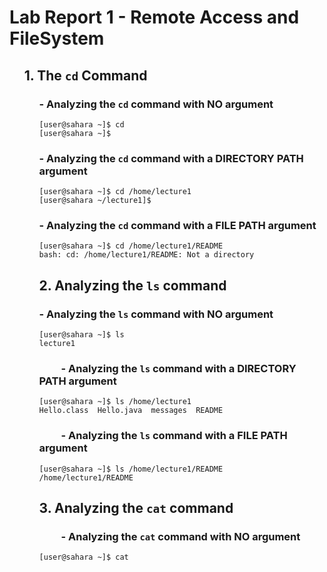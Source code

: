 # Lab Report 1 - Remote Access and FileSystem

<ul>
  
## 1. The `cd` Command

<ul>

### - Analyzing the `cd` command with **NO** argument

```
[user@sahara ~]$ cd
[user@sahara ~]$
```

### - Analyzing the `cd` command with a **DIRECTORY PATH** argument

``` 
[user@sahara ~]$ cd /home/lecture1
[user@sahara ~/lecture1]$ 
```

### - Analyzing the `cd` command with a **FILE PATH** argument

```
[user@sahara ~]$ cd /home/lecture1/README
bash: cd: /home/lecture1/README: Not a directory
```

## 2. Analyzing the `ls` command

### - Analyzing the `ls` command with **NO** argument

```
[user@sahara ~]$ ls
lecture1
```

### &nbsp;&nbsp;&nbsp;&nbsp;&nbsp;&nbsp;&nbsp;&nbsp; - Analyzing the `ls` command with a **DIRECTORY PATH** argument

```
[user@sahara ~]$ ls /home/lecture1
Hello.class  Hello.java  messages  README
```

### &nbsp;&nbsp;&nbsp;&nbsp;&nbsp;&nbsp;&nbsp;&nbsp; - Analyzing the `ls` command with a **FILE PATH** argument

```
[user@sahara ~]$ ls /home/lecture1/README
/home/lecture1/README
```

## 3. Analyzing the `cat` command

### &nbsp;&nbsp;&nbsp;&nbsp;&nbsp;&nbsp;&nbsp;&nbsp; - Analyzing the `cat` command with **NO** argument


```
[user@sahara ~]$ cat

```

</ul></ul>

